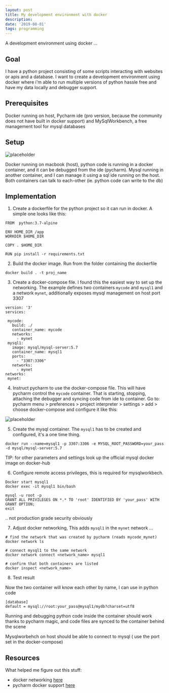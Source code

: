 ```yaml
---
layout: post
title: My development environment with docker
description: 
date: '2019-08-01'
tags: programming
---
```


A development environment using docker ...

## Goal

I have a python project consisting of some scripts interacting with websites or apis and a database. I want to create a development environment using docker where i'm able to run multiple versions of python hassle free and have my data locally and debugger support.

## Prerequisites

Docker running on host, Pycharm ide (pro version, because the community does not have built in docker support) and MySqlWorkbench, a free management tool for mysql databases

## Setup

![placeholder](/public/docker_pycharm/docker.jpg "docker setup")

Docker running on macbook (host), python code is running in a docker container, and it can be debugged from the ide (pycharm). Mysql running in another container, and I can manage it using a sql ide running on the host. Both containers can talk to each-other (ie. python code can write to the db)

## Implementation

1. Create a dockerfile for the python project so it can run in docker. A simple one looks like this:


```
FROM  python:3.7-alpine

ENV HOME_DIR /app
WORKDIR $HOME_DIR

COPY . $HOME_DIR

RUN pip install -r requirements.txt

```

2. Build the docker image. Run from the folder containing the dockerfile

```
docker build . -t proj_name
``` 

3. Create a docker-compose file. I found this the easiest way to set up the networking. The example defines two containers `mycode` and `mysql1` and a network `mynet`, additionally exposes mysql management on host port 3307

```
version: '3'
services:

 mycode:
   build: ./
   container_name: mycode
   networks:
     - mynet
 mysql1:
   image: mysql/mysql-server:5.7
   container_name: mysql1
   ports:
     - "3307:3306"
   networks:
     - mynet
networks:
 mynet:
```

4. Instruct pycharm to use the docker-compose file. This will have pycharm control the `mycode` container. That is starting, stopping, attaching the debugger and syncing code from ide to container. Go to: pycharm menu > preferences > project interpreter > settings > add > choose docker-compose and configure it like this:

![placeholder](/public/docker_pycharm/pycharm.png "pycharm setup")

5. Create the mysql container. The `mysql1` has to be created and configured, it's a one time thing.

```
docker run --name=mysql1 -p 3307:3306 -e MYSQL_ROOT_PASSWORD=your_pass -d mysql/mysql-server:5.7
```
TIP: for other parameters and settings look up the official mysql docker image on docker-hub 

6. Configure remote access privileges, this is required for mysqlworkbech.

```
Docker start mysql1
docker exec -it mysql1 bin/bash

mysql -u root -p
GRANT ALL PRIVILEGES ON *.* TO 'root' IDENTIFIED BY 'your_pass' WITH GRANT OPTION;
exit
```
.. not production grade security obviously

7. Adjust docker networking, This adds `mysql1` in the `mynet` network ...

```
# find the network that was created by pycharm (reads mycode_mynet)
docker network ls 

# connect mysql1 to the same network
docker network connect <network_name> mysql1

# confirm that both containers are listed  
docker inspect <network_name>
```

8. Test result 

Now the two container will know each other by name, I can use in python code
```
[database]
default = mysql://root:your_pass@mysql1/mydb?charset=utf8 
```

Running and debugging python code inside the container should work thanks to pycharm magic, and code files are synced to the container behind the scene

Mysqlworbehch on host should be able to connect to mysql ( use the port set in the docker-compose)


## Resources 

What helped me figure out this stuff:

- docker networking [here](https://dev.to/mozartted/docker-networking--how-to-connect-multiple-containers-7fl)
- pycharm docker support [here](https://www.jetbrains.com/help/pycharm/docker.html)

